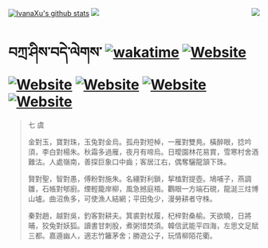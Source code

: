 [![IvanaXu's github stats](https://github-readme-stats.vercel.app/api?username=IvanaXu&theme=codeSTACKr)](https://github.com/anuraghazra/github-readme-stats)
<img align="right" src="https://github-readme-stats.vercel.app/api/top-langs/?username=IvanaXu&langs_count=8&theme=codeSTACKr" />
<img src="https://github-readme-stats.vercel.app/api/wakatime?username=IvanaXu&layout=compact&langs_count=8&theme=codeSTACKr&custom_title=Programming&nbsp;Times&nbsp;(Since&nbsp;Jul.29.2021)&range=all_time" />
# བཀྲ་ཤིས་བདེ་ལེགས་	[![wakatime](https://wakatime.com/badge/user/5043ee4a-e361-4607-9d47-d557f2005d05.svg)](https://wakatime.com/@5043ee4a-e361-4607-9d47-d557f2005d05)	[![Website](https://img.shields.io/website?label=&up_color=orange&up_message=Tianchi&url=https%3A%2F%2Fshields.io)](https://tianchi.aliyun.com/home/science/scienceDetail?userId=1095279182618)	[![Website](https://img.shields.io/website?label=&up_color=green&up_message=Yuque&url=https%3A%2F%2Fshields.io)](https://www.yuque.com/ivanaxu)	[![Website](https://img.shields.io/website?label=&up_color=yellow&up_message=Leetcode&url=https%3A%2F%2Fshields.io)](https://leetcode.cn/u/ivanaxu)	[![Website](https://img.shields.io/website?label=&up_color=violet&up_message=AIstudio&url=https%3A%2F%2Fshields.io)](https://aistudio.baidu.com/aistudio/personalcenter/thirdview/979775)	[![Website](https://img.shields.io/website?label=&up_color=red&up_message=Gitee&url=https%3A%2F%2Fshields.io)](https://gitee.com/IvanaXu)
> 七 虞
> 
> 金對玉，寶對珠，玉兔對金烏。孤舟對短棹，一雁對雙鳧。橫醉眼，捻吟須，李白對楊朱。秋霜多過雁，夜月有啼烏。日曖園林花易賞，雪寒村舍酒難沽。人處嶺南，善探巨象口中齒；客居江右，偶奪驪龍頷下珠。
> 
> 賢對聖，智對愚，傅粉對施朱。名繮對利鎖，挈榼對提壺。鳩哺子，燕調雛，石帳對郇廚。煙輕籠岸柳，風急撼庭梧。鸜眼一方端石硯，龍涎三炷博山壚。曲沼魚多，可使漁人結網；平田兔少，漫勞耕者守株。
> 
> 秦對趙，越對吳，釣客對耕夫。箕裘對杖履，杞梓對桑榆。天欲曉，日將晡，狡兔對妖狐。讀書甘刺股，煮粥惜焚須。韓信武能平四海，左思文足賦三都。嘉遁幽人，適志竹籬茅舍；勝遊公子，玩情柳陌花衢。
>
